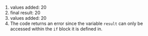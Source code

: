1. values added:  20
2. final result:  20
3. values added:  20
4. The code returns an error since the variable `result` can only be accessed within the `if` block it is defined in.